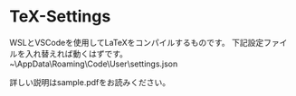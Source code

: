 # TeX-Settings
WSLとVSCodeを使用してLaTeXをコンパイルするものです。
下記設定ファイルを入れ替えれば動くはずです。
~\AppData\Roaming\Code\User\settings.json

詳しい説明はsample.pdfをお読みください。
